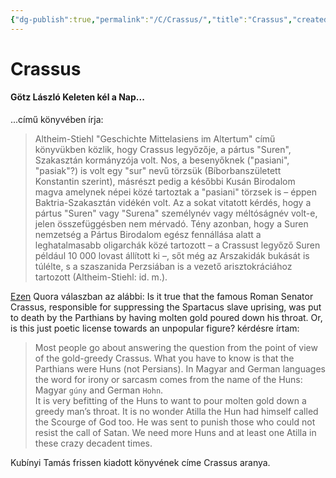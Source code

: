 ```yaml
---
{"dg-publish":true,"permalink":"/C/Crassus/","title":"Crassus","created":"2023-12-29T09:06","updated":"2024-10-25T16:22"}
---
```



# Crassus

#### Götz László Keleten kél a Nap...

...című könyvében írja:  
> Altheim-Stiehl "Geschichte Mittelasiens im Altertum" című könyvükben közlik, hogy Crassus legyőzője, a pártus "Suren", Szakasztán kormányzója volt. Nos, a besenyőknek ("pasiani", "pasiak"?) is volt egy "sur" nevű törzsük (Bíborbanszületett Konstantin szerint), másrészt pedig a későbbi Kusán Birodalom magva amelynek népei közé tartoztak a "pasiani" törzsek is – éppen Baktria-Szakasztán vidékén volt. Az a sokat vitatott kérdés, hogy a pártus "Suren" vagy "Surena" személynév vagy méltóságnév volt-e, jelen összefüggésben nem mérvadó. Tény azonban, hogy a Suren nemzetség a Pártus Birodalom egész fennállása alatt a leghatalmasabb oligarchák közé tartozott – a Crassust legyőző Suren például 10 000 lovast állított ki –, sőt még az Arszakidák bukását is túlélte, s a szaszanida Perzsiában is a vezető arisztokráciához tartozott (Altheim-Stiehl: id. m.).  

[Ezen](https://qr.ae/pyHUQv) Quora válaszban az alábbi: Is it true that the famous Roman Senator Crassus, responsible for suppressing the Spartacus slave uprising, was put to death by the Parthians by having molten gold poured down his throat. Or, is this just poetic license towards an unpopular figure? kérdésre írtam:  
> Most people go about answering the question from the point of view of the gold-greedy Crassus. What you have to know is that the Parthians were Huns (not Persians). In Magyar and German languages the word for irony or sarcasm comes from the name of the Huns: Magyar `gúny` and German `Hohn`.  
> It is very befitting of the Huns to want to pour molten gold down a greedy man’s throat. It is no wonder Atilla the Hun had himself called the Scourge of God too. He was sent to punish those who could not resist the call of Satan. We need more Huns and at least one Atilla in these crazy decadent times.

Kubínyi Tamás frissen kiadott könyvének címe Crassus aranya.  